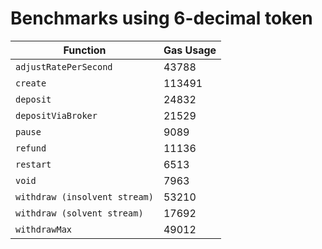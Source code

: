 # Benchmarks using 6-decimal token

| Function                      | Gas Usage |
| ----------------------------- | --------- |
| `adjustRatePerSecond`         | 43788     |
| `create`                      | 113491    |
| `deposit`                     | 24832     |
| `depositViaBroker`            | 21529     |
| `pause`                       | 9089      |
| `refund`                      | 11136     |
| `restart`                     | 6513      |
| `void`                        | 7963      |
| `withdraw (insolvent stream)` | 53210     |
| `withdraw (solvent stream)`   | 17692     |
| `withdrawMax`                 | 49012     |
